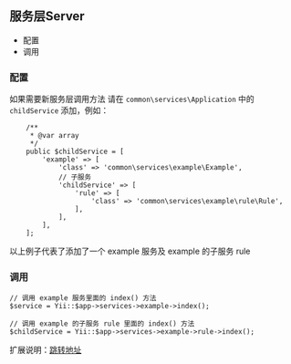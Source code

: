 ## 服务层Server

- 配置
- 调用

### 配置

如果需要新服务层调用方法 请在 `common\services\Application` 中的 `childService` 添加，例如：

```
    /**
     * @var array
     */
    public $childService = [
        'example' => [
            'class' => 'common\services\example\Example',
            // 子服务
            'childService' => [
                'rule' => [
                    'class' => 'common\services\example\rule\Rule',
                ],
            ],
        ],
    ];
```

以上例子代表了添加了一个 example 服务及 example 的子服务 rule

### 调用

```
// 调用 example 服务里面的 index() 方法
$service = Yii::$app->services->example->index();

// 调用 example 的子服务 rule 里面的 index() 方法
$childService = Yii::$app->services->example->rule->index();
```

扩展说明：[跳转地址](http://www.fancyecommerce.com/2016/07/27/yii2-%e7%bb%99yii-%e6%b7%bb%e5%8a%a0%e4%b8%80%e4%b8%aa%e5%8f%98%e9%87%8f%ef%bc%8c%e5%b9%b6%e5%83%8f%e7%bb%84%e4%bb%b6component%e9%82%a3%e6%a0%b7%e5%8f%af%e4%bb%a5%e6%b7%bb%e5%8a%a0%e5%8d%95%e4%be%8b/)